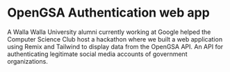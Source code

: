 # OpenGSA Authentication web app

<!--TODO add event description-->

A Walla Walla University alumni currently working at Google helped the Computer Science Club host a hackathon where we built a web application using Remix and Tailwind to display data from the OpenGSA API. An API for authenticating legitimate social media accounts of government organizations.
